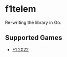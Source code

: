 # f1telem
Re-writing the library in Go.

## Supported Games
- [F1 2022](https://answers.ea.com/t5/General-Discussion/F1-22-UDP-Specification/td-p/11551274?attachment-id=607611)
